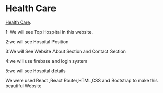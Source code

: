 # Health Care 

[Health Care](https://health-care-107e1.web.app/).

1: We will see  Top Hospital in this website.

2:we will see Hospital  Position

3:We will See Website About Section and Contact Section

4:we will use firebase and login system

5:we will see Hospital  details 

We were used React ,React Router,HTML,CSS and Bootstrap to make this beautiful Website
